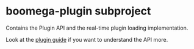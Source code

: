 # boomega-plugin subproject

Contains the Plugin API and the real-time plugin loading implementation. 

Look at the [plugin guide](../docs/PLUGIN_GUIDE.md) if you want to understand the API more.